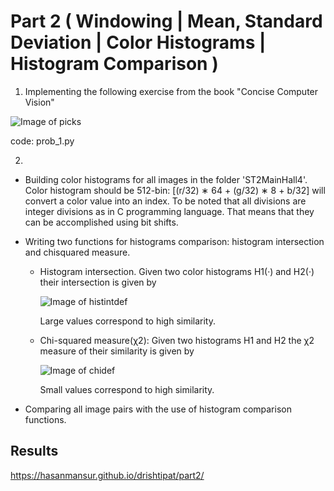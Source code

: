 # Part 2 ( Windowing | Mean, Standard Deviation | Color Histograms | Histogram Comparison )

 1. Implementing the following exercise from the book "Concise Computer Vision"

 ![Image of picks](https://hasanmansur.github.io/drishtipat/part2/prob1.png)

 code: prob_1.py

 2.
   - Building color histograms for all images in the folder 'ST2MainHall4'. Color histogram should be
   512-bin: [(r/32) ∗ 64 + (g/32) ∗ 8 + b/32] will convert a color value into an index. To be noted that 
   all divisions are integer divisions as in C programming language. That means that they can be accomplished using bit shifts.

   - Writing two functions for histograms comparison: histogram intersection and chisquared measure. 
     - Histogram intersection. Given two color histograms H1(·) and H2(·) their intersection is given by

       ![Image of histintdef](https://hasanmansur.github.io/drishtipat/part2/hist_int_def.png)

       Large values correspond to high similarity.

     - Chi-squared measure(χ2): Given two histograms H1 and H2 the χ2 measure of their similarity is given by

       ![Image of chidef](https://hasanmansur.github.io/drishtipat/part2/chi_def.png)

       Small values correspond to high similarity.

   - Comparing all image pairs with the use of histogram comparison functions.

Results
-------
https://hasanmansur.github.io/drishtipat/part2/
